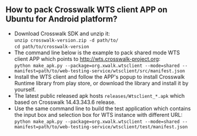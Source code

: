 ## How to pack Crosswalk WTS client APP on Ubuntu for Android platform?
* Download Crosswalk SDK and unzip it:  
    `unzip crosswalk-version.zip -d path/to/`  
    `cd path/to/crosswalk-version`  
* The command line below is the example to pack shared mode WTS client APP which points to http://wts.crosswalk-project.org:  
    `python make_apk.py --package=org.xwalk.wtsclient --mode=shared --manifest=path/to/web-testing-service/wtsclient/src/manifest.json`
* Install the WTS client and follow the APP's popup to install Crosswalk Runtime library from play store, or download the library and install it by yourself. 
* The latest public released apk hosts `releases/Wtsclient_*.apk` which based on Crosswalk 14.43.343.6 release.
* Use the same command line to build the test application which contains the input box and selection box for WTS instance with different URL:
    `python make_apk.py --package=org.xwalk.wtsclient --mode=shared --manifest=path/to/web-testing-service/wtsclient/test/manifest.json`
